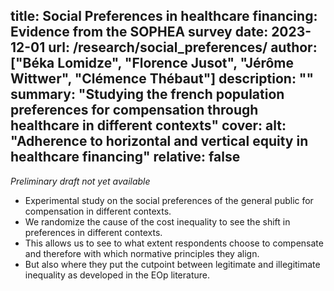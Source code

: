 title: Social Preferences in healthcare financing: Evidence from the SOPHEA survey
date: 2023-12-01
url: /research/social_preferences/
author: ["Béka Lomidze", "Florence Jusot", "Jérôme Wittwer", "Clémence Thébaut"]
description: "" 
summary: "Studying the french population preferences for compensation through healthcare in different contexts"
cover:
    alt: "Adherence to horizontal and vertical equity in healthcare financing"
    relative: false
---

*Preliminary draft not yet available*
    
- Experimental study on the social preferences of the general public for compensation in different contexts.
- We randomize the cause of the cost inequality to see the shift in preferences in different contexts.
- This allows us to see to what extent respondents choose to compensate and therefore with which normative principles they align.
- But also where they put the cutpoint between legitimate and illegitimate inequality as developed in the EOp literature.
